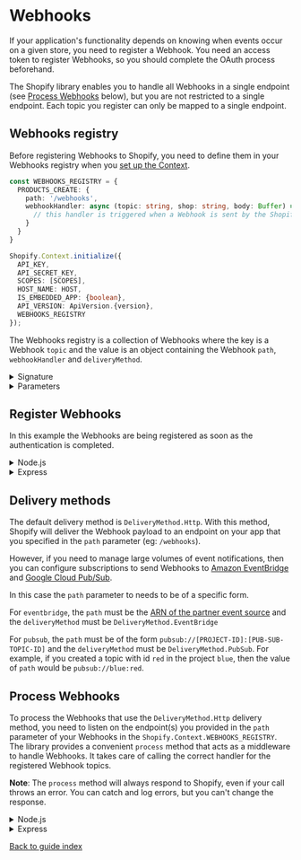 # Webhooks

If your application's functionality depends on knowing when events occur on a given store, you need to register a Webhook. You need an access token to register Webhooks, so you should complete the OAuth process beforehand.

The Shopify library enables you to handle all Webhooks in a single endpoint (see [Process Webhooks](#process-webhooks) below), but you are not restricted to a single endpoint. Each topic you register can only be mapped to a single endpoint.

## Webhooks registry

Before registering Webhooks to Shopify, you need to define them in your Webhooks registry when you [set up the Context](getting_started.md#set-up-context).

```typescript
const WEBHOOKS_REGISTRY = {
  PRODUCTS_CREATE: {
    path: '/webhooks',
    webhookHandler: async (topic: string, shop: string, body: Buffer) => {
      // this handler is triggered when a Webhook is sent by the Shopify platform to your application
    }
  }
}

Shopify.Context.initialize({
  API_KEY,
  API_SECRET_KEY,
  SCOPES: [SCOPES],
  HOST_NAME: HOST,
  IS_EMBEDDED_APP: {boolean},
  API_VERSION: ApiVersion.{version},
  WEBHOOKS_REGISTRY
});
```

The Webhooks registry is a collection of Webhooks where the key is a Webhook `topic` and the value is an object containing the Webhook `path`, `webhookHandler` and `deliveryMethod`.

<details>
<summary>Signature</summary>

```typescript
type WEBHOOKS_REGISTRY = {
  [topic: string]: {
    path: string;
    webhookHandler: (topic: string, shop: string, body: Buffer) => Promise<void>;
    deliveryMethod?: DeliveryMethod;
  }
}
```

</details>

<details>
<summary>Parameters</summary>

| Parameter        | Type                                                            | Required? | Default Value              | Notes                                                                                                                    |
| ---------------- | --------------------------------------------------------------- | :-------: | :------------------------: | ------------------------------------------------------------------------------------------------------------------------ |
| `topic`          | `string`                                                        |   True    |     none                   | See the [list of available topics](https://shopify.dev/docs/admin-api/graphql/reference/events/webhooksubscriptiontopic) |
| `path`           | `string`                                                        |   True    |     none                   | The path to call depending on the `deliveryMethod`                                                                       |
| `webhookHandler` | `(topic: string, shop: string, body: Buffer) => Promise<void>`  |   True    |     none                   | The handler to execute when the Webhook is called                                                                        |
| `deliveryMethod` | `DeliveryMethod`                                                |   False   |     `DeliveryMethod.Http`  | See [Delivery methods](#delivery-methods) below for more de details                                                      |

</details>

## Register Webhooks

In this example the Webhooks are being registered as soon as the authentication is completed.

<details>
<summary>Node.js</summary>

```typescript
  } // end of if (pathName === '/login')

  // Register Webhooks after OAuth completes
  if (pathName === '/auth/callback') {
    try {
      await Shopify.Auth.validateAuthCallback(request, response, query as AuthQuery);

      const currentSession = await Shopify.Utils.loadCurrentSession(request, response);

      const resp = await Shopify.Webhooks.Registry.register({
        accessToken: currentSession.accessToken,
        shop: currentSession.shop
      });
      response.writeHead(302, { 'Location': '/' });
      response.end();
    }
    catch (e) {
      ...
```

</details>

<details>
<summary>Express</summary>

```ts
// Register Webhooks after OAuth completes
app.get('/auth/callback', async (req, res) => {
  try {
    await Shopify.Auth.validateAuthCallback(
      req,
      res,
      req.query as unknown as AuthQuery,
    ); // req.query must be cast to unkown and then AuthQuery in order to be accepted

    const currentSession = await Shopify.Utils.loadCurrentSession(
      req,
      res,
    );

    const resp = await Shopify.Webhooks.Registry.register({
      accessToken: currentSession.accessToken,
      shop: currentSession.shop
    });
  } catch (error) {
    console.error(error); // in practice these should be handled more gracefully
  }
  return res.redirect('/'); // wherever you want your user to end up after OAuth completes
});
```

</details>

## Delivery methods

The default delivery method is `DeliveryMethod.Http`. With this method, Shopify will deliver the Webhook payload to an endpoint on your app that you specified in the `path` parameter (eg: `/webhooks`).

However, if you need to manage large volumes of event notifications, then you can configure subscriptions to send Webhooks to [Amazon EventBridge](https://shopify.dev/apps/webhooks/eventbridge) and [Google Cloud Pub/Sub](https://shopify.dev/apps/webhooks/google-cloud).

In this case the `path` parameter to needs to be of a specific form.

For `eventbridge`, the `path` must be the [ARN of the partner event source](https://docs.aws.amazon.com/eventbridge/latest/APIReference/API_EventSource.html) and the `deliveryMethod` must be `DeliveryMethod.EventBridge`

For `pubsub`, the `path` must be of the form `pubsub://[PROJECT-ID]:[PUB-SUB-TOPIC-ID]` and the `deliveryMethod` must be `DeliveryMethod.PubSub`. For example, if you created a topic with id `red` in the project `blue`, then the value of `path` would be `pubsub://blue:red`.

## Process Webhooks

To process the Webhooks that use the `DeliveryMethod.Http` delivery method, you need to listen on the endpoint(s) you provided in the `path` parameter of your Webhooks in the `Shopify.Context.WEBHOOKS_REGISTRY`. The library provides a convenient `process` method that acts as a middleware to handle Webhooks. It takes care of calling the correct handler for the registered Webhook topics.

**Note**: The `process` method will always respond to Shopify, even if your call throws an error. You can catch and log errors, but you can't change the response.

<details>
<summary>Node.js</summary>

```typescript
  } // end of if (pathName === '/auth/callback')

  if (Shopify.Webhooks.Registry.isWebhookPath(pathName)) {
    try {
      await Shopify.Webhooks.Registry.process(request, response);
    } catch (error) {
      console.log(error);
    }
  } // end of if (Shopify.Webhooks.Registry.isWebhookPath(pathName))
}  // end of onRequest()

http.createServer(onRequest).listen(3000);
```

</details>

<details>
<summary>Express</summary>

```typescript
app.post('/webhooks', async (req, res) => {
  try {
    await Shopify.Webhooks.Registry.process(req, res);
  } catch (error) {
    console.log(error);
  }
});
```

</details>

[Back to guide index](../README.md)